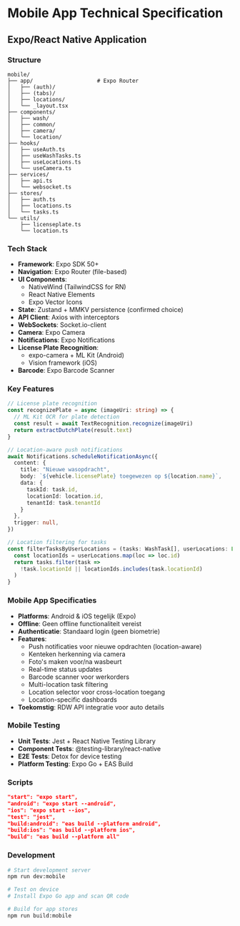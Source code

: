 # Mobile App Technical Specification

## Expo/React Native Application

### Structure
```
mobile/
├── app/                    # Expo Router
│   ├── (auth)/
│   ├── (tabs)/
│   ├── locations/
│   └── _layout.tsx
├── components/
│   ├── wash/
│   ├── common/
│   ├── camera/
│   └── location/
├── hooks/
│   ├── useAuth.ts
│   ├── useWashTasks.ts
│   ├── useLocations.ts
│   └── useCamera.ts
├── services/
│   ├── api.ts
│   └── websocket.ts
├── stores/
│   ├── auth.ts
│   ├── locations.ts
│   └── tasks.ts
└── utils/
    ├── licenseplate.ts
    └── location.ts
```

### Tech Stack
- **Framework**: Expo SDK 50+
- **Navigation**: Expo Router (file-based)
- **UI Components**: 
  - NativeWind (TailwindCSS for RN)
  - React Native Elements
  - Expo Vector Icons
- **State**: Zustand + MMKV persistence (confirmed choice)
- **API Client**: Axios with interceptors
- **WebSockets**: Socket.io-client
- **Camera**: Expo Camera
- **Notifications**: Expo Notifications
- **License Plate Recognition**: 
  - expo-camera + ML Kit (Android)
  - Vision framework (iOS)
- **Barcode**: Expo Barcode Scanner

### Key Features
```typescript
// License plate recognition
const recognizePlate = async (imageUri: string) => {
  // ML Kit OCR for plate detection
  const result = await TextRecognition.recognize(imageUri)
  return extractDutchPlate(result.text)
}

// Location-aware push notifications
await Notifications.scheduleNotificationAsync({
  content: {
    title: "Nieuwe wasopdracht",
    body: `${vehicle.licensePlate} toegewezen op ${location.name}`,
    data: {
      taskId: task.id,
      locationId: location.id,
      tenantId: task.tenantId
    }
  },
  trigger: null,
})

// Location filtering for tasks
const filterTasksByUserLocations = (tasks: WashTask[], userLocations: Location[]) => {
  const locationIds = userLocations.map(loc => loc.id)
  return tasks.filter(task => 
    !task.locationId || locationIds.includes(task.locationId)
  )
}
```

### Mobile App Specificaties

- **Platforms**: Android & iOS tegelijk (Expo)
- **Offline**: Geen offline functionaliteit vereist
- **Authenticatie**: Standaard login (geen biometrie)
- **Features**: 
  - Push notificaties voor nieuwe opdrachten (location-aware)
  - Kenteken herkenning via camera
  - Foto's maken voor/na wasbeurt
  - Real-time status updates
  - Barcode scanner voor werkorders
  - Multi-location task filtering
  - Location selector voor cross-location toegang
  - Location-specific dashboards
- **Toekomstig**: RDW API integratie voor auto details

### Mobile Testing
- **Unit Tests**: Jest + React Native Testing Library
- **Component Tests**: @testing-library/react-native
- **E2E Tests**: Detox for device testing
- **Platform Testing**: Expo Go + EAS Build

### Scripts
```json
"start": "expo start",
"android": "expo start --android",
"ios": "expo start --ios",
"test": "jest",
"build:android": "eas build --platform android",
"build:ios": "eas build --platform ios",
"build": "eas build --platform all"
```

### Development
```bash
# Start development server
npm run dev:mobile

# Test on device
# Install Expo Go app and scan QR code

# Build for app stores
npm run build:mobile
```
